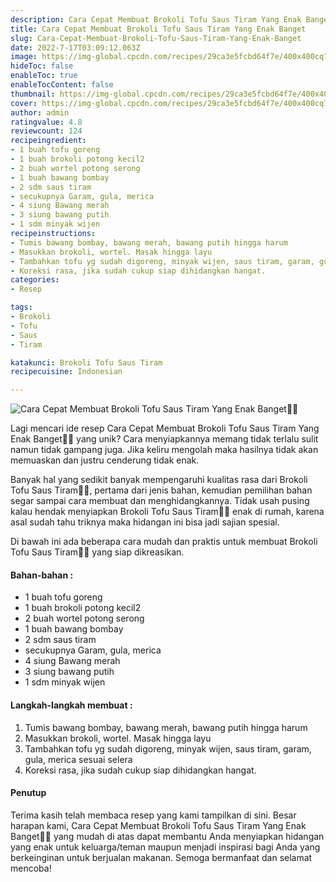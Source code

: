 ```yaml
---
description: Cara Cepat Membuat Brokoli Tofu Saus Tiram Yang Enak Banget"
title: Cara Cepat Membuat Brokoli Tofu Saus Tiram Yang Enak Banget
slug: Cara-Cepat-Membuat-Brokoli-Tofu-Saus-Tiram-Yang-Enak-Banget
date: 2022-7-17T03:09:12.063Z
image: https://img-global.cpcdn.com/recipes/29ca3e5fcbd64f7e/400x400cq70/photo.jpg
hideToc: false
enableToc: true
enableTocContent: false
thumbnail: https://img-global.cpcdn.com/recipes/29ca3e5fcbd64f7e/400x400cq70/photo.jpg
cover: https://img-global.cpcdn.com/recipes/29ca3e5fcbd64f7e/400x400cq70/photo.jpg
author: admin
ratingvalue: 4.8
reviewcount: 124
recipeingredient:
- 1 buah tofu goreng
- 1 buah brokoli potong kecil2
- 2 buah wortel potong serong
- 1 buah bawang bombay
- 2 sdm saus tiram
- secukupnya Garam, gula, merica
- 4 siung Bawang merah
- 3 siung bawang putih
- 1 sdm minyak wijen
recipeinstructions:
- Tumis bawang bombay, bawang merah, bawang putih hingga harum
- Masukkan brokoli, wortel. Masak hingga layu
- Tambahkan tofu yg sudah digoreng, minyak wijen, saus tiram, garam, gula, merica sesuai selera
- Koreksi rasa, jika sudah cukup siap dihidangkan hangat.
categories:
- Resep

tags:
- Brokoli
- Tofu
- Saus
- Tiram

katakunci: Brokoli Tofu Saus Tiram
recipecuisine: Indonesian

---
```


![Cara Cepat Membuat Brokoli Tofu Saus Tiram Yang Enak Banget👩‍🍳](https://img-global.cpcdn.com/recipes/29ca3e5fcbd64f7e/400x400cq70/photo.jpg)

Lagi mencari ide resep Cara Cepat Membuat Brokoli Tofu Saus Tiram Yang Enak Banget👩‍🍳 yang unik? Cara menyiapkannya memang tidak terlalu sulit namun tidak gampang juga. Jika keliru mengolah maka hasilnya tidak akan memuaskan dan justru cenderung tidak enak.

Banyak hal yang sedikit banyak mempengaruhi kualitas rasa dari Brokoli Tofu Saus Tiram👩‍🍳, pertama dari jenis bahan, kemudian pemilihan bahan segar sampai cara membuat dan menghidangkannya. Tidak usah pusing kalau hendak menyiapkan Brokoli Tofu Saus Tiram👩‍🍳 enak di rumah, karena asal sudah tahu triknya maka hidangan ini bisa jadi sajian spesial.

Di bawah ini ada beberapa cara mudah dan praktis untuk membuat Brokoli Tofu Saus Tiram👩‍🍳 yang siap dikreasikan.

<!--inarticleads1-->

#### Bahan-bahan :

- 1 buah tofu goreng
- 1 buah brokoli potong kecil2
- 2 buah wortel potong serong
- 1 buah bawang bombay
- 2 sdm saus tiram
- secukupnya Garam, gula, merica
- 4 siung Bawang merah
- 3 siung bawang putih
- 1 sdm minyak wijen

<!--inarticleads2-->

#### Langkah-langkah membuat :

1. Tumis bawang bombay, bawang merah, bawang putih hingga harum
1. Masukkan brokoli, wortel. Masak hingga layu
1. Tambahkan tofu yg sudah digoreng, minyak wijen, saus tiram, garam, gula, merica sesuai selera
1. Koreksi rasa, jika sudah cukup siap dihidangkan hangat.

#### Penutup

Terima kasih telah membaca resep yang kami tampilkan di sini. Besar harapan kami, Cara Cepat Membuat Brokoli Tofu Saus Tiram Yang Enak Banget👩‍🍳 yang mudah di atas dapat membantu Anda menyiapkan hidangan yang enak untuk keluarga/teman maupun menjadi inspirasi bagi Anda yang berkeinginan untuk berjualan makanan. Semoga bermanfaat dan selamat mencoba!